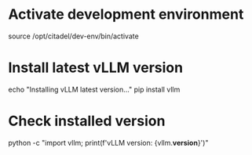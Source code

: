 # Activate development environment
source /opt/citadel/dev-env/bin/activate

# Install latest vLLM version
echo "Installing vLLM latest version..."
pip install vllm

# Check installed version
python -c "import vllm; print(f'vLLM version: {vllm.__version__}')"